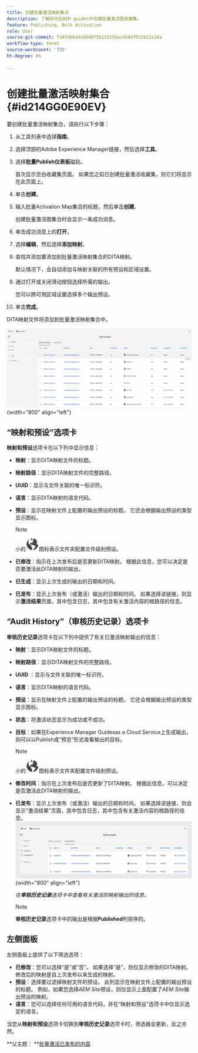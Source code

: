 ```yaml
---
title: 创建批量激活映射集合
description: 了解如何在AEM guides中创建批量激活图收藏集。
feature: Publishing, Bulk Activation
role: User
source-git-commit: fa07db6a9cb8d8f5b133258acd5647631b22e28a
workflow-type: tm+mt
source-wordcount: '735'
ht-degree: 0%

---
```


# 创建批量激活映射集合 {#id214GG0E90EV}

要创建批量激活映射集合，请执行以下步骤：

1. 从工具列表中选择&#x200B;**指南**。

1. 选择顶部的Adobe Experience Manager链接，然后选择&#x200B;**工具**。

1. 选择&#x200B;**批量Publish仪表板**&#x200B;磁贴。

   首次显示空白收藏集页面。 如果您之前已创建批量激活收藏集，则它们将显示在此页面上。

1. 单击&#x200B;**创建**。

1. 输入批量Activation Map集合的标题，然后单击&#x200B;**创建**。

   创建批量激活图集合时会显示一条成功消息。

1. 单击成功消息上的&#x200B;**打开**。

1. 选择&#x200B;**编辑**，然后选择&#x200B;**添加映射**。

1. 查找并添加要添加到批量激活映射集合的DITA映射。

   默认情况下，会自动添加与映射关联的所有预设和区域设置。

1. 通过打开或关闭滑动按钮选择所需的输出。

   您可以跨可用区域设置选择多个输出预设。

1. 单击&#x200B;**完成**。

DITA映射文件将添加到批量激活映射集合中。

![已创建批量激活集合](images/bulk-activation-collection-created.png){width="800" align="left"}

## “映射和预设”选项卡

**映射和预设**&#x200B;选项卡在以下列中显示信息：

- **映射**：显示DITA映射文件的标题。
- **映射路径**：显示DITA映射文件的完整路径。

- **UUID**：显示与文件关联的唯一标识符。

- **语言**：显示DITA映射的语言代码。
- **预设**：显示在映射文件上配置的输出预设的标题。 它还会根据输出预设的类型显示图标。

  >[!NOTE]
  >
  > 小的![](images/global-preset-icon.svg)图标表示文件夹配置文件级别预设。

- **已修改**：指示在上次发布后是否更新DITA映射。 根据此信息，您可以决定是否要激活此DITA映射的输出。
- **已生成**：显示上次生成的输出的日期和时间。
- **已发布**：显示上次发布（或激活）输出的日期和时间。 如果选择该链接，则显示&#x200B;**激活结果**&#x200B;页面，其中包含日志，其中包含有关激活内容的根路径的信息。

## “Audit History”（审核历史记录）选项卡

**审核历史记录**&#x200B;选项卡在以下列中提供了有关已激活映射输出的信息：
- **映射**：显示DITA映射文件的标题。
- **映射路径**：显示DITA映射文件的完整路径。
- **UUID** ：显示与文件关联的唯一标识符。
- **语言**：显示DITA映射的语言代码。
- **预设**：显示在映射文件上配置的输出预设的标题。 它还会根据输出预设的类型显示图标。
- **状态**：将激活状态显示为成功或不成功。
- **目标**：如果在Experience Manager Guidesas a Cloud Service上生成输出，则可以以Publish或“预览”形式查看输出的目标。

  >[!NOTE]
  >
  > 小的![](images/global-preset-icon.svg)图标表示文件夹配置文件级别预设。

- **修改时间**：指示在上次发布后是否更新了DITA映射。 根据此信息，可以决定是否激活此DITA映射的输出。
- **已发布**：显示上次发布（或激活）输出的日期和时间。 如果选择该链接，则会显示“激活结果”页面，其中包含日志，其中包含有关激活内容的根路径的信息。
  ![已创建批量激活集合审核历史记录选项卡](images/bulk-collection-audit-history.png){width="800" align="left"}

  *在&#x200B;**审核历史记录**选项卡中查看有关激活的映射输出的信息。*


  >[!NOTE]
  >
  > **审核历史记录**&#x200B;选项卡中的输出是根据&#x200B;**Published**&#x200B;列排序的。



## 左侧面板

左侧面板上提供了以下筛选选项：

- **已修改**：您可以选择“是”或“否”。 如果选择“是”，则仅显示修改的DITA映射。 修改后的映射是自上次发布以来生成的映射。
- **预设**：选择要过滤掉映射文件的预设。 此列显示在映射文件上配置的输出预设的标题。 例如，如果您选择&#x200B;*AEM Site*&#x200B;预设，则仅显示上面配置了&#x200B;*AEM Site*&#x200B;输出预设的映射。
- **语言**：您可以选择任何可用的语言代码，并在“映射和预设”选项卡中仅显示选定的语言。

当您从&#x200B;**映射和预设**&#x200B;选项卡切换到&#x200B;**审核历史记录**&#x200B;选项卡时，筛选器会更新，反之亦然。

**父主题： **[批量激活已发布的内容](conf-bulk-activation.md)
